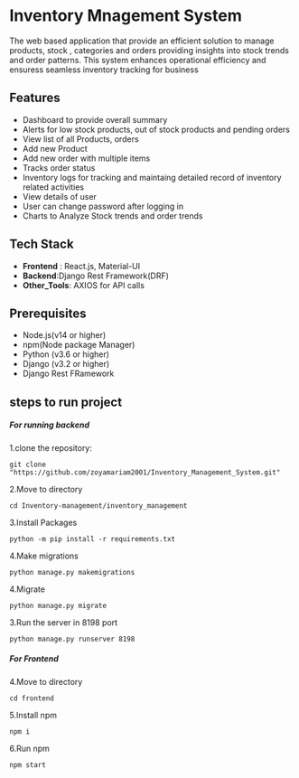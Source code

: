 # Inventory Mnagement System

The web based application that provide an efficient solution to manage products, stock , categories and orders providing insights into stock trends and order patterns. This system enhances operational efficiency and ensuress seamless inventory tracking for business


## Features
- Dashboard to provide overall summary
- Alerts for low stock products, out of stock products and pending orders
- View list of all Products, orders
- Add new Product
- Add new order with multiple items
- Tracks order status
- Inventory logs for tracking and maintaing detailed record of inventory related activities
- View details of user
- User can change password after logging in
- Charts to Analyze Stock trends and order trends

## Tech Stack

- **Frontend** : React.js, Material-UI
- **Backend**:Django Rest Framework(DRF)
- **Other_Tools**: AXIOS for API calls

## Prerequisites
- Node.js(v14 or higher)
- npm(Node package Manager)
- Python (v3.6 or higher)
- Django (v3.2 or higher)
- Django Rest FRamework

## steps to run  project
##### For running backend
1.clone the repository:
```
git clone "https://github.com/zoyamariam2001/Inventory_Management_System.git"
```

2.Move to directory
```
cd Inventory-management/inventory_management
```

3.Install Packages
```
python -m pip install -r requirements.txt
```

4.Make migrations
```
python manage.py makemigrations
```

4.Migrate
```
python manage.py migrate
```

3.Run the server in 8198 port
```
python manage.py runserver 8198
```
##### For Frontend
4.Move to directory
```
cd frontend
```
5.Install npm
```
npm i
```
6.Run npm
```
npm start
```
